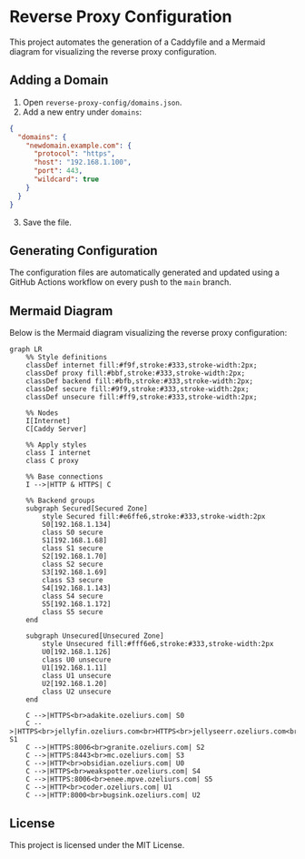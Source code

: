 # Reverse Proxy Configuration

This project automates the generation of a Caddyfile and a Mermaid diagram for visualizing the reverse proxy configuration.

## Adding a Domain

1. Open `reverse-proxy-config/domains.json`.
2. Add a new entry under `domains`:

```json
{
  "domains": {
    "newdomain.example.com": {
      "protocol": "https",
      "host": "192.168.1.100",
      "port": 443,
      "wildcard": true
    }
  }
}
```

3. Save the file.

## Generating Configuration

The configuration files are automatically generated and updated using a GitHub Actions workflow on every push to the `main` branch.

## Mermaid Diagram

Below is the Mermaid diagram visualizing the reverse proxy configuration:

<!-- Mermaid Diagram Start -->
```mermaid
graph LR
    %% Style definitions
    classDef internet fill:#f9f,stroke:#333,stroke-width:2px;
    classDef proxy fill:#bbf,stroke:#333,stroke-width:2px;
    classDef backend fill:#bfb,stroke:#333,stroke-width:2px;
    classDef secure fill:#9f9,stroke:#333,stroke-width:2px;
    classDef unsecure fill:#ff9,stroke:#333,stroke-width:2px;

    %% Nodes
    I[Internet]
    C[Caddy Server]

    %% Apply styles
    class I internet
    class C proxy

    %% Base connections
    I -->|HTTP & HTTPS| C

    %% Backend groups
    subgraph Secured[Secured Zone]
        style Secured fill:#e6ffe6,stroke:#333,stroke-width:2px
        S0[192.168.1.134]
        class S0 secure
        S1[192.168.1.68]
        class S1 secure
        S2[192.168.1.70]
        class S2 secure
        S3[192.168.1.69]
        class S3 secure
        S4[192.168.1.143]
        class S4 secure
        S5[192.168.1.172]
        class S5 secure
    end

    subgraph Unsecured[Unsecured Zone]
        style Unsecured fill:#fff6e6,stroke:#333,stroke-width:2px
        U0[192.168.1.126]
        class U0 unsecure
        U1[192.168.1.11]
        class U1 unsecure
        U2[192.168.1.20]
        class U2 unsecure
    end

    C -->|HTTPS<br>adakite.ozeliurs.com| S0
    C -->|HTTPS<br>jellyfin.ozeliurs.com<br>HTTPS<br>jellyseerr.ozeliurs.com<br>HTTPS<br>wizarr.ozeliurs.com<br>HTTPS<br>kavita.ozeliurs.com| S1
    C -->|HTTPS:8006<br>granite.ozeliurs.com| S2
    C -->|HTTPS:8443<br>mc.ozeliurs.com| S3
    C -->|HTTP<br>obsidian.ozeliurs.com| U0
    C -->|HTTPS<br>weakspotter.ozeliurs.com| S4
    C -->|HTTPS:8006<br>enee.mpve.ozeliurs.com| S5
    C -->|HTTP<br>coder.ozeliurs.com| U1
    C -->|HTTP:8000<br>bugsink.ozeliurs.com| U2
```
<!-- Mermaid Diagram End -->

## License

This project is licensed under the MIT License.
